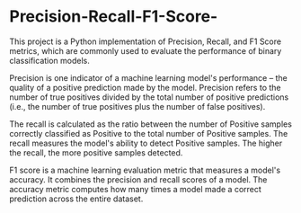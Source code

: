 # Precision-Recall-F1-Score-

This project is a Python implementation of Precision, Recall, and F1 Score metrics, which are commonly used to evaluate the performance of binary classification models.


Precision is one indicator of a machine learning model's performance – the quality of a positive prediction made by the model. Precision refers to the number of true positives divided by the total number of positive predictions (i.e., the number of true positives plus the number of false positives).


The recall is calculated as the ratio between the number of Positive samples correctly classified as Positive to the total number of Positive samples. The recall measures the model's ability to detect Positive samples. The higher the recall, the more positive samples detected.


F1 score is a machine learning evaluation metric that measures a model's accuracy. It combines the precision and recall scores of a model. The accuracy metric computes how many times a model made a correct prediction across the entire dataset.
